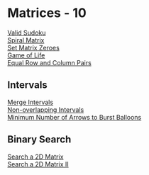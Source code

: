 # Matrices - 10

[Valid Sudoku](https://leetcode.com/problems/valid-sudoku)\
[Spiral Matrix](https://leetcode.com/problems/spiral-matrix)\
[Set Matrix Zeroes](https://leetcode.com/problems/set-matrix-zeroes)\
[Game of Life](https://leetcode.com/problems/game-of-life)\
[Equal Row and Column Pairs](https://leetcode.com/problems/equal-row-and-column-pairs)

## Intervals

[Merge Intervals](https://leetcode.com/problems/merge-intervals/)\
[Non-overlapping Intervals](https://leetcode.com/problems/non-overlapping-intervals/)\
[Minimum Number of Arrows to Burst Balloons](https://leetcode.com/problems/minimum-number-of-arrows-to-burst-balloons)

## Binary Search

[Search a 2D Matrix](https://leetcode.com/problems/search-a-2d-matrix)\
[Search a 2D Matrix II](https://leetcode.com/problems/search-a-2d-matrix-ii)
